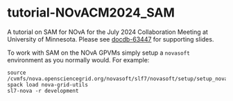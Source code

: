 # tutorial-NOvACM2024_SAM
A tutorial on SAM for NOvA for the July 2024 Collaboration Meeting at University of Minnesota. Please see [docdb-63447](https://nova-docdb.fnal.gov/cgi-bin/sso/ShowDocument?docid=63447) for supporting slides.

To work with SAM on the NOvA GPVMs simply setup a `novasoft` environment as you normally would. For example:

```
source /cvmfs/nova.opensciencegrid.org/novasoft/slf7/novasoft/setup/setup_nova.sh
spack load nova-grid-utils
sl7-nova -r development
```
